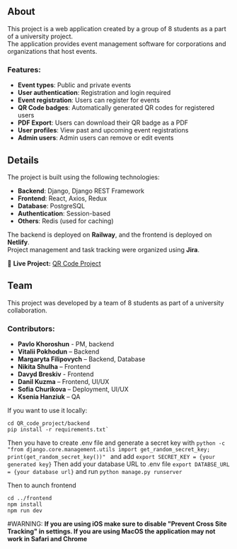 ## About
This project is a web application created by a group of 8 students as a part of a university project.  
The application provides event management software for corporations and organizations that host events.  

### Features:
- **Event types**: Public and private events  
- **User authentication**: Registration and login required  
- **Event registration**: Users can register for events  
- **QR Code badges**: Automatically generated QR codes for registered users  
- **PDF Export**: Users can download their QR badge as a PDF  
- **User profiles**: View past and upcoming event registrations
- **Admin users**: Admin users can remove or edit events

## Details  

The project is built using the following technologies:  
- **Backend**: Django, Django REST Framework  
- **Frontend**: React, Axios, Redux  
- **Database**: PostgreSQL  
- **Authentication**: Session-based  
- **Others**: Redis (used for caching)  

The backend is deployed on **Railway**, and the frontend is deployed on **Netlify**.  
Project management and task tracking were organized using **Jira**. 

🔗 **Live Project:** [QR Code Project](https://qr-code-project-sigma.netlify.app/)  

## Team  
This project was developed by a team of 8 students as part of a university collaboration.  

### Contributors:
- **Pavlo Khoroshun** - PM, backend
- **Vitalii Pokhodun** – Backend  
- **Margaryta Filipovych** – Backend, Database  
- **Nikita Shulha** – Frontend  
- **Davyd Breskiv** - Frontend  
- **Danil Kuzma** – Frontend, UI/UX  
- **Sofia Churikova** – Deployment, UI/UX  
- **Ksenia Hanziuk** – QA

If you want to use it locally:

```git clone https://github.com/qr-code-sigma/QR_code_project
cd QR_code_project/backend
pip install -r requirements.txt`
```
Then you have to create .env file and generate a secret key with
`python -c "from django.core.management.utils import get_random_secret_key; print(get_random_secret_key())"
`
and add
`export SECRET_KEY = {your generated key}`
Then add your database URL to .env file
`export DATABSE_URL = {your database url}`
and run 
`python manage.py runserver`

Then to aunch frontend
```
cd ../frontend
npm install
npm run dev
```


#WARNING: **If you are using iOS make sure to disable "Prevent Cross Site Tracking" in settings. If you are using MacOS the application may not work in Safari and Chrome**

